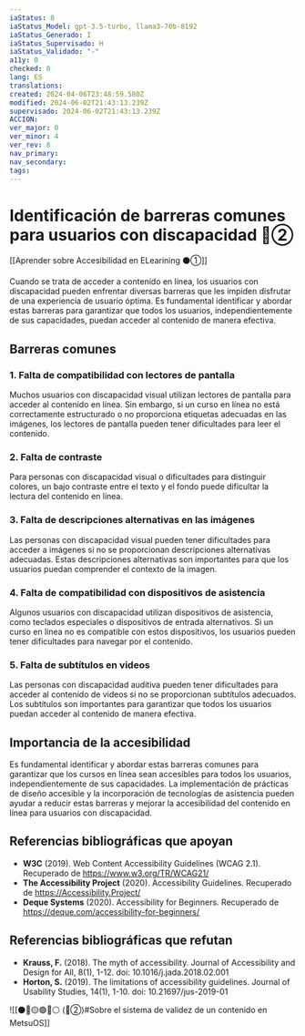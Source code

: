 ```yaml
---
iaStatus: 8
iaStatus_Model: gpt-3.5-turbo, llama3-70b-8192
iaStatus_Generado: I
iaStatus_Supervisado: H
iaStatus_Validado: "-"
a11y: 0
checked: 0
lang: ES
translations: 
created: 2024-04-06T23:48:59.580Z
modified: 2024-06-02T21:43:13.239Z
supervisado: 2024-06-02T21:43:13.239Z
ACCION: 
ver_major: 0
ver_minor: 4
ver_rev: 8
nav_primary: 
nav_secondary: 
tags:
---
```

# Identificación de barreras comunes para usuarios con discapacidad 🔴②

[[Aprender sobre Accesibilidad en ELearining ⚫①]]

Cuando se trata de acceder a contenido en línea, los usuarios con discapacidad pueden enfrentar diversas barreras que les impiden disfrutar de una experiencia de usuario óptima. Es fundamental identificar y abordar estas barreras para garantizar que todos los usuarios, independientemente de sus capacidades, puedan acceder al contenido de manera efectiva.

## Barreras comunes

### 1. Falta de compatibilidad con lectores de pantalla

Muchos usuarios con discapacidad visual utilizan lectores de pantalla para acceder al contenido en línea. Sin embargo, si un curso en línea no está correctamente estructurado o no proporciona etiquetas adecuadas en las imágenes, los lectores de pantalla pueden tener dificultades para leer el contenido.

### 2. Falta de contraste

Para personas con discapacidad visual o dificultades para distinguir colores, un bajo contraste entre el texto y el fondo puede dificultar la lectura del contenido en línea.

### 3. Falta de descripciones alternativas en las imágenes

Las personas con discapacidad visual pueden tener dificultades para acceder a imágenes si no se proporcionan descripciones alternativas adecuadas. Estas descripciones alternativas son importantes para que los usuarios puedan comprender el contexto de la imagen.

### 4. Falta de compatibilidad con dispositivos de asistencia

Algunos usuarios con discapacidad utilizan dispositivos de asistencia, como teclados especiales o dispositivos de entrada alternativos. Si un curso en línea no es compatible con estos dispositivos, los usuarios pueden tener dificultades para navegar por el contenido.

### 5. Falta de subtítulos en videos

Las personas con discapacidad auditiva pueden tener dificultades para acceder al contenido de videos si no se proporcionan subtítulos adecuados. Los subtítulos son importantes para garantizar que todos los usuarios puedan acceder al contenido de manera efectiva.

## Importancia de la accesibilidad

Es fundamental identificar y abordar estas barreras comunes para garantizar que los cursos en línea sean accesibles para todos los usuarios, independientemente de sus capacidades. La implementación de prácticas de diseño accesible y la incorporación de tecnologías de asistencia pueden ayudar a reducir estas barreras y mejorar la accesibilidad del contenido en línea para usuarios con discapacidad.

## Referencias bibliográficas que apoyan

* **W3C** (2019). Web Content Accessibility Guidelines (WCAG 2.1). Recuperado de <https://www.w3.org/TR/WCAG21/>
* **The Accessibility Project** (2020). Accessibility Guidelines. Recuperado de <https://Accessibility.Project/>
* **Deque Systems** (2020). Accessibility for Beginners. Recuperado de <https://deque.com/accessibility-for-beginners/>

## Referencias bibliográficas que refutan

* **Krauss, F.** (2018). The myth of accessibility. Journal of Accessibility and Design for All, 8(1), 1-12. doi: 10.1016/j.jada.2018.02.001
* **Horton, S.** (2019). The limitations of accessibility guidelines. Journal of Usability Studies, 14(1), 1-10. doi: 10.21697/jus-2019-01

![[⚫🔴🟡🟢🔵⚪ (🔴②)#Sobre el sistema de validez de un contenido en MetsuOS]]